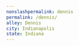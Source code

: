 ```yaml
---
﻿nonslashpermalink: dennis
permalink: /dennis/
alley: Dennis
city: Indianapolis
state: Indiana
---
```

